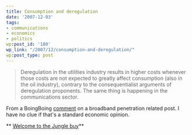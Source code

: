 ```yaml
---
title: Consumption and deregulation
date: '2007-12-03'
tags:
- communications
- economics
- politics
wp:post_id: '180'
wp_link: "/2007/12/consumption-and-deregulation/"
wp:post_type: post
---
```


>

> Deregulation in the utilities industry results in higher costs whenever those costs are not expected to greatly affect consumption (also in the oil industry), contrary to the consequentialist arguments of deregulation proponents. The same thing is happening in the communications sector.

From a BoingBoing [comment](http://www.boingboing.net/2007/12/03/americas-top-antitec.html#comment-88084) on a broadband penetration related post. I have no clue if that's a standard economic opinion.

** [Welcome to the Jungle buy](http://time-travel.com/?welcome_to_the_jungle)**

